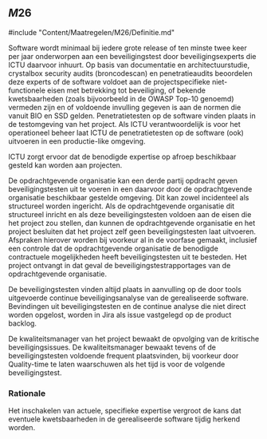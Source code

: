 ## $M26$

#include "Content/Maatregelen/M26/Definitie.md"

Software wordt minimaal bij iedere grote release of ten minste twee keer per jaar onderworpen aan een beveiligingstest door beveiligingsexperts die ICTU daarvoor inhuurt. Op basis van documentatie en architectuurstudie, crystalbox security audits (broncodescan) en penetratieaudits beoordelen deze experts of de software voldoet aan de projectspecifieke niet-functionele eisen met betrekking tot beveiliging, of bekende kwetsbaarheden (zoals bijvoorbeeld in de OWASP Top-10 genoemd) vermeden zijn en of voldoende invulling gegeven is aan de normen die vanuit BIO en SSD gelden. Penetratietesten op de software vinden plaats in de testomgeving van het project. Als ICTU verantwoordelijk is voor het operationeel beheer laat ICTU de penetratietesten op de software (ook) uitvoeren in een productie-like omgeving.

ICTU zorgt ervoor dat de benodigde expertise op afroep beschikbaar gesteld kan worden aan projecten.

De opdrachtgevende organisatie kan een derde partij opdracht geven beveiligingstesten uit te voeren in een daarvoor door de opdrachtgevende organisatie beschikbaar gestelde omgeving. Dit kan zowel incidenteel als structureel worden ingericht. Als de opdrachtgevende organisatie dit structureel inricht en als deze beveiligingstesten voldoen aan de eisen die het project zou stellen, dan kunnen de opdrachtgevende organisatie en het project besluiten dat het project zelf geen beveiligingstesten laat uitvoeren. Afspraken hierover worden bij voorkeur al in de voorfase gemaakt, inclusief een controle dat de opdrachtgevende organisatie de benodigde contractuele mogelijkheden heeft beveiligingstesten uit te besteden. Het project ontvangt in dat geval de beveiligingstestrapportages van de opdrachtgevende organisatie.

De beveiligingstesten vinden altijd plaats in aanvulling op de door tools uitgevoerde continue beveiligingsanalyse van de gerealiseerde software. Bevindingen uit beveiligingstesten en de continue analyse die niet direct worden opgelost, worden in Jira als issue vastgelegd op de product backlog.

De kwaliteitsmanager van het project bewaakt de opvolging van de kritische beveiligingsissues. De kwaliteitsmanager bewaakt tevens of de beveiligingstesten voldoende frequent plaatsvinden, bij voorkeur door Quality-time te laten waarschuwen als het tijd is voor de volgende beveiligingstest.

### Rationale

Het inschakelen van actuele, specifieke expertise vergroot de kans dat eventuele kwetsbaarheden in de gerealiseerde software tijdig herkend worden.
